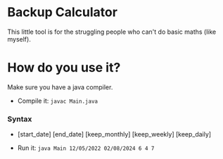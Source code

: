 # Backup Calculator
This little tool is for the struggling people who can't do basic maths (like myself).

# How do you use it?
Make sure you have a java compiler.

- Compile it:
```javac Main.java```


### Syntax ###
 * [start_date] [end_date] [keep_monthly] [keep_weekly] [keep_daily]

- Run it:
```java Main 12/05/2022 02/08/2024 6 4 7```
